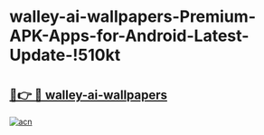 # walley-ai-wallpapers-Premium-APK-Apps-for-Android-Latest-Update-!510kt

# <h2><a href="https://4sjgso.esa.edu.pl?title=walley-ai-wallpapers&ref=510kt">🔗👉 🔴 walley-ai-wallpapers</a></h2>

[![acn](https://github.com/user-attachments/assets/0f9c940e-d8b0-45ae-aac7-cd30a18b3e1c)](https://4sjgso.esa.edu.pl?title=walley-ai-wallpapers&ref=510kt)

